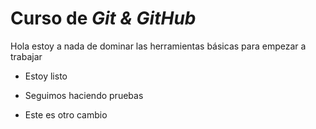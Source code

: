 # Curso de _Git & GitHub_

Hola estoy a nada de dominar las herramientas básicas para empezar a trabajar

- Estoy listo

- Seguimos haciendo pruebas

- Este es otro cambio
